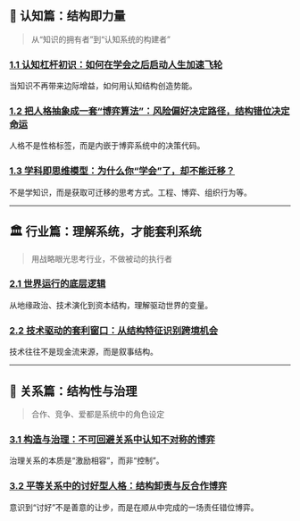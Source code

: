 ## 🧠 认知篇：结构即力量

> 从“知识的拥有者”到“认知系统的构建者”

### [1.1 认知杠杆初识：如何在学会之后启动人生加速飞轮](1.认知篇/1.1.认知杠杆初识：如何在学会之后启动人生加速飞轮.md)

当知识不再带来边际增益，如何用认知结构创造势能。

### [1.2 把人格抽象成一套“博弈算法”：风险偏好决定路径，结构错位决定命运](1.认知篇/1.2.把人格抽象成一套“博弈算法”：风险偏好决定路径，结构错位决定命运.md)

人格不是性格标签，而是内嵌于博弈系统中的决策代码。

### [1.3 学科即思维模型：为什么你“学会”了，却不能迁移？](1.认知篇/1.3.学科即思维模型：为什么你“学会”了，却不能迁移？.md)

不是学知识，而是获取可迁移的思考方式。工程、博弈、组织行为等。

---

## 🏛 行业篇：理解系统，才能套利系统

> 用战略眼光思考行业，不做被动的执行者

### [2.1 世界运行的底层逻辑](2.行业篇/2.1.世界运行的底层逻辑.md)

从地缘政治、技术演化到资本结构，理解驱动世界的变量。

### [2.2 技术驱动的套利窗口：从结构特征识别跨境机会](2.行业篇/2.2.技术驱动的套利窗口：从结构特征识别跨境机会.md)

技术往往不是现金流来源，而是叙事结构。

---

## 👥 关系篇：结构性与治理

> 合作、竞争、爱都是系统中的角色设定

### [3.1 构造与治理：不可回避关系中认知不对称的博弈](3.关系篇/3.1.构造与治理：不可回避关系中认知不对称的博弈.md)

治理关系的本质是“激励相容”，而非“控制”。

### [3.2 平等关系中的讨好型人格：结构卸责与反合作博弈](3.关系篇/3.2.平等关系中的讨好型人格：结构卸责与反合作博弈.md)

意识到“讨好”不是善意的让步，而是在顺从中完成的一场责任错位博弈。
